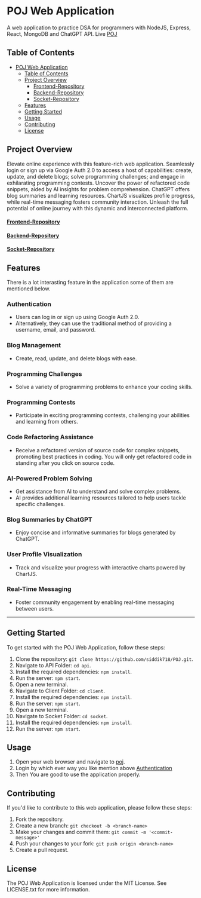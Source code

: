 # POJ Web Application

A web application to practice DSA for programmers with NodeJS, Express, React, MongoDB and ChatGPT API.
Live [POJ](https://poj.netlify.app/)

## Table of Contents

- [POJ Web Application](#poj-web-application)
  - [Table of Contents](#table-of-contents)
  - [Project Overview](#project-overview)
    - [Frontend-Repository](#frontend-repository)
    - [Backend-Repository](#backend-repository)
    - [Socket-Repository](#socket-repository)
  - [Features](#features)
  - [Getting Started](#getting-started)
  - [Usage](#usage)
  - [Contributing](#contributing)
  - [License](#license)

## Project Overview

Elevate online experience with this feature-rich web application. Seamlessly login or sign up via Google Auth 2.0 to access a host of capabilities: create, update, and delete blogs; solve programming challenges; and engage in exhilarating programming contests. Uncover the power of refactored code snippets, aided by AI insights for problem comprehension. ChatGPT offers blog summaries and learning resources. ChartJS visualizes profile progress, while real-time messaging fosters community interaction. Unleash the full potential of  online journey with this dynamic and interconnected platform.

#### [Frontend-Repository](https://github.com/siddik718/POJ/tree/master/client)

#### [Backend-Repository](https://github.com/siddik718/POJ/tree/master/api)

#### [Socket-Repository](https://github.com/siddik718/POJ/tree/master/socket)

## Features

There is a lot interasting feature in the application some of them are mentioned below.

### Authentication

- Users can log in or sign up using Google Auth 2.0.
- Alternatively, they can use the traditional method of providing a username, email, and password.

### Blog Management

- Create, read, update, and delete blogs with ease.

### Programming Challenges

- Solve a variety of programming problems to enhance your coding skills.

### Programming Contests

- Participate in exciting programming contests, challenging your abilities and learning from others.

### Code Refactoring Assistance

- Receive a refactored version of source code for complex snippets, promoting best practices in coding. You will only get refactored code in standing after you click on source code.

### AI-Powered Problem Solving

- Get assistance from AI to understand and solve complex problems.
- AI provides additional learning resources tailored to help users tackle specific challenges.

### Blog Summaries by ChatGPT

- Enjoy concise and informative summaries for blogs generated by ChatGPT.

### User Profile Visualization

- Track and visualize your progress with interactive charts powered by ChartJS.

### Real-Time Messaging

- Foster community engagement by enabling real-time messaging between users.

---

## Getting Started

To get started with the POJ Web Application, follow these steps:

1. Clone the repository: `git clone https://github.com/siddik718/POJ.git`.
2. Navigate to API Folder: `cd api`.
3. Install the required dependencies: `npm install`.
4. Run the server: `npm start`.
5. Open a new terminal.
6. Navigate to Client Folder: `cd client`.
7. Install the required dependencies: `npm install`.
8. Run the server: `npm start`.
9. Open a new terminal.
10. Navigate to Socket Folder: `cd socket`.
11. Install the required dependencies: `npm install`.
12. Run the server: `npm start`.

## Usage

1. Open your web browser and navigate to [poj](https://poj.netlify.app/).
2. Login by which ever way you like mention above [Authentication](#authentication)
3. Then You are good to use the application properly.

## Contributing

If you'd like to contribute to this web application, please follow these steps:

1. Fork the repository.
2. Create a new branch: `git checkout -b <branch-name>`
3. Make your changes and commit them: `git commit -m '<commit-message>'`
4. Push your changes to your fork: `git push origin <branch-name>`
5. Create a pull request.

## License

The POJ Web Application is licensed under the MIT License. See LICENSE.txt for more information.
